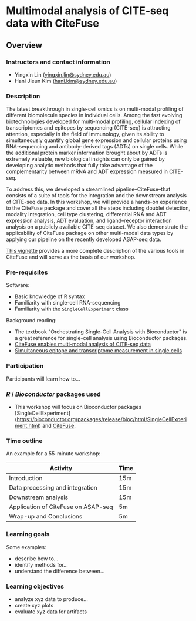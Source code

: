 
# Multimodal analysis of CITE-seq data with CiteFuse

## Overview

### Instructors and contact information

- Yingxin Lin (yingxin.lin@sydney.edu.au)
- Hani Jieun Kim (hani.kim@sydney.edu.au)

### Description

The latest breakthrough in single-cell omics is on multi-modal profiling of different biomolecule species in individual cells. Among the fast evolving biotechnologies developed for multi-modal profiling, cellular indexing of transcriptomes and epitopes by sequencing (CITE-seq) is attracting attention, especially in the field of immunology, given its ability to simultaneously quantify global gene expression and cellular proteins using RNA-sequencing and antibody-derived tags (ADTs) on single cells. While the additional protein marker information brought about by ADTs is extremely valuable, new biological insights can only be gained by developing analytic methods that fully take advantage of the complementarity between mRNA and ADT expression measured in CITE-seq.

To address this, we developed a streamlined pipeline–CiteFuse–that consists of a suite of tools for the integration and the downstream analysis of CITE-seq data. In this workshop, we will provide a hands-on experience to the CiteFuse package and cover all the steps including doublet detection, modality integration, cell type clustering, differential RNA and ADT expression analysis, ADT evaluation, and ligand–receptor interaction analysis on a publicly available CITE-seq dataset. We also demonstrate the applicability of CiteFuse package on other multi-modal data types by applying our pipeline on the recently developed ASAP-seq data. 

[This vignette](https://sydneybiox.github.io/CiteFuse/articles/CiteFuse.html) provides a more complete description of the various tools in CiteFuse and will serve as the basis of our workshop.

### Pre-requisites

Software:

* Basic knowledge of R syntax
* Familiarity with single-cell RNA-sequencing
* Familiarity with the `SingleCellExperiment` class

Background reading:

* The textbook "Orchestrating Single-Cell Analysis with Bioconductor" is a great reference for single-cell analysis using Bioconductor packages.
* [CiteFuse enables multi-modal analysis of CITE-seq data](https://academic.oup.com/bioinformatics/article-abstract/36/14/4137/5827474?redirectedFrom=fulltext)
* [Simultaneous epitope and transcriptome measurement in single cells](https://www.nature.com/articles/nmeth.4380)

### Participation

Participants will learn how to... 

### _R_ / _Bioconductor_ packages used

* This workshop will focus on Bioconductor packages [SingleCellExperiment] (https://bioconductor.org/packages/release/bioc/html/SingleCellExperiment.html) and  [CiteFuse](https://academic.oup.com/bioinformatics/article-abstract/36/14/4137/5827474?redirectedFrom=fulltext). 

### Time outline

An example for a 55-minute workshop:

| Activity                            | Time |
|-------------------------------------|------|
| Introduction                        | 15m  |
| Data processing and integration     | 15m  |
| Downstream analysis                 | 15m  |
| Application of CiteFuse on ASAP-seq | 5m   |
| Wrap-up and Conclusions             | 5m   |


### Learning goals

Some examples:

* describe how to...
* identify methods for...
* understand the difference between...

### Learning objectives

* analyze xyz data to produce...
* create xyz plots
* evaluate xyz data for artifacts
